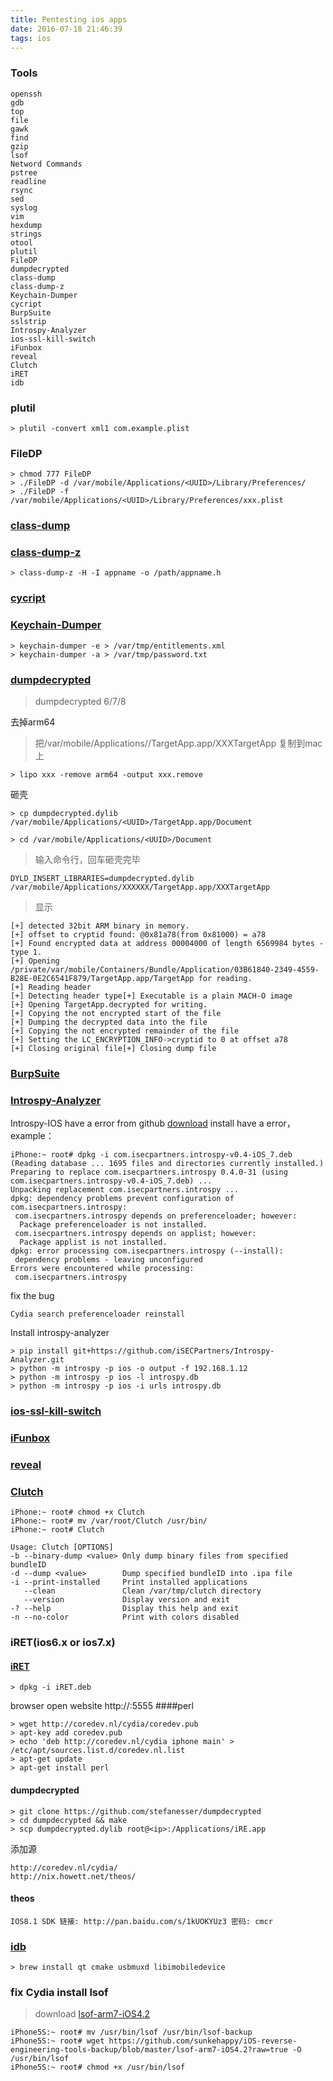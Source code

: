 ```yaml
---
title: Pentesting ios apps
date: 2016-07-18 21:46:39
tags: ios
---
```


### Tools
```
openssh
gdb
top
file
gawk
find
gzip
lsof
Netword Commands
pstree
readline
rsync
sed
syslog
vim
hexdump
strings
otool
plutil
FileDP
dumpdecrypted
class-dump
class-dump-z
Keychain-Dumper
cycript
BurpSuite
sslstrip
Introspy-Analyzer
ios-ssl-kill-switch
iFunbox
reveal
Clutch
iRET
idb
```

### plutil
```
> plutil -convert xml1 com.example.plist
```
### FileDP
```
> chmod 777 FileDP
> ./FileDP -d /var/mobile/Applications/<UUID>/Library/Preferences/
> ./FileDP -f /var/mobile/Applications/<UUID>/Library/Preferences/xxx.plist
```
### [class-dump](https://github.com/nygard/class-dump/releases)

### [class-dump-z](http://networkpx.googlecode.com/files/class-dump-z_0.2a.tar.gz)
```
> class-dump-z -H -I appname -o /path/appname.h
```
### [cycript](http://www.cycript.org/debs/)
### [Keychain-Dumper](https://github.com/ptoomey3/Keychain-Dumper)
```
> keychain-dumper -e > /var/tmp/entitlements.xml
> keychain-dumper -a > /var/tmp/password.txt
```
### [dumpdecrypted](http://git.oschina.net/hongyangyi/dumpdecrypted)
> dumpdecrypted 6/7/8

去掉arm64

> 把/var/mobile/Applications/<UUID>/TargetApp.app/XXXTargetApp 复制到mac上

```
> lipo xxx -remove arm64 -output xxx.remove
```
砸壳
```
> cp dumpdecrypted.dylib /var/mobile/Applications/<UUID>/TargetApp.app/Document

> cd /var/mobile/Applications/<UUID>/Document

```
> 输入命令行，回车砸壳完毕

```
DYLD_INSERT_LIBRARIES=dumpdecrypted.dylib /var/mobile/Applications/XXXXXX/TargetApp.app/XXXTargetApp
```
> 显示

```
[+] detected 32bit ARM binary in memory.
[+] offset to cryptid found: @0x81a78(from 0x81000) = a78
[+] Found encrypted data at address 00004000 of length 6569984 bytes - type 1.
[+] Opening /private/var/mobile/Containers/Bundle/Application/03B61840-2349-4559-B28E-0E2C6541F879/TargetApp.app/TargetApp for reading.
[+] Reading header
[+] Detecting header type[+] Executable is a plain MACH-O image
[+] Opening TargetApp.decrypted for writing.
[+] Copying the not encrypted start of the file
[+] Dumping the decrypted data into the file
[+] Copying the not encrypted remainder of the file
[+] Setting the LC_ENCRYPTION_INFO->cryptid to 0 at offset a78
[+] Closing original file[+] Closing dump file
```

### [BurpSuite](https://portswigger.net)

### [Introspy-Analyzer](https://github.com/iSECPartners/Introspy-Analyzer)
Introspy-IOS have a error from github [download](https://isecpartners.github.io/Introspy-iOS/) install have a error，example：
```
iPhone:~ root# dpkg -i com.isecpartners.introspy-v0.4-iOS_7.deb
(Reading database ... 1695 files and directories currently installed.)
Preparing to replace com.isecpartners.introspy 0.4.0-31 (using com.isecpartners.introspy-v0.4-iOS_7.deb) ...
Unpacking replacement com.isecpartners.introspy ...
dpkg: dependency problems prevent configuration of com.isecpartners.introspy:
 com.isecpartners.introspy depends on preferenceloader; however:
  Package preferenceloader is not installed.
 com.isecpartners.introspy depends on applist; however:
  Package applist is not installed.
dpkg: error processing com.isecpartners.introspy (--install):
 dependency problems - leaving unconfigured
Errors were encountered while processing:
 com.isecpartners.introspy
```
fix the bug
```
Cydia search preferenceloader reinstall
```
Install introspy-analyzer
```
> pip install git+https://github.com/iSECPartners/Introspy-Analyzer.git
> python -m introspy -p ios -o output -f 192.168.1.12
> python -m introspy -p ios -l introspy.db
> python -m introspy -p ios -i urls introspy.db
```

### [ios-ssl-kill-switch](https://github.com/iSECPartners/ios-ssl-kill-switch)
### [iFunbox](http://www.i-funbox.com/)
### [reveal](https://revealapp.com/)
### [Clutch](https://github.com/KJCracks/Clutch/releases)
```
iPhone:~ root# chmod +x Clutch
iPhone:~ root# mv /var/root/Clutch /usr/bin/
iPhone:~ root# Clutch

Usage: Clutch [OPTIONS]
-b --binary-dump <value> Only dump binary files from specified bundleID
-d --dump <value>        Dump specified bundleID into .ipa file
-i --print-installed     Print installed applications
   --clean               Clean /var/tmp/clutch directory
   --version             Display version and exit
-? --help                Display this help and exit
-n --no-color            Print with colors disabled
```
### iRET(ios6.x or ios7.x)
#### [iRET](https://github.com/S3Jensen/iRET)
```
> dpkg -i iRET.deb
```
browser open website http://<ip>:5555
####perl
```
> wget http://coredev.nl/cydia/coredev.pub
> apt-key add coredev.pub
> echo 'deb http://coredev.nl/cydia iphone main' > /etc/apt/sources.list.d/coredev.nl.list
> apt-get update
> apt-get install perl
```
#### dumpdecrypted
```
> git clone https://github.com/stefanesser/dumpdecrypted
> cd dumpdecrypted && make
> scp dumpdecrypted.dylib root@<ip>:/Applications/iRE.app
```
添加源

```
http://coredev.nl/cydia/
http://nix.howett.net/theos/
```
#### theos
```
IOS8.1 SDK 链接: http://pan.baidu.com/s/1kUOKYUz3 密码: cmcr
```
### [idb](https://github.com/dmayer/idb)
```
> brew install qt cmake usbmuxd libimobiledevice
```

### fix Cydia install lsof

> download [lsof-arm7-iOS4.2](https://github.com/sunkehappy/iOS-reverse-engineering-tools-backup/blob/master/lsof-arm7-iOS4.2)

```
iPhone5S:~ root# mv /usr/bin/lsof /usr/bin/lsof-backup
iPhone5S:~ root# wget https://github.com/sunkehappy/iOS-reverse-engineering-tools-backup/blob/master/lsof-arm7-iOS4.2?raw=true -O /usr/bin/lsof
iPhone5S:~ root# chmod +x /usr/bin/lsof
```